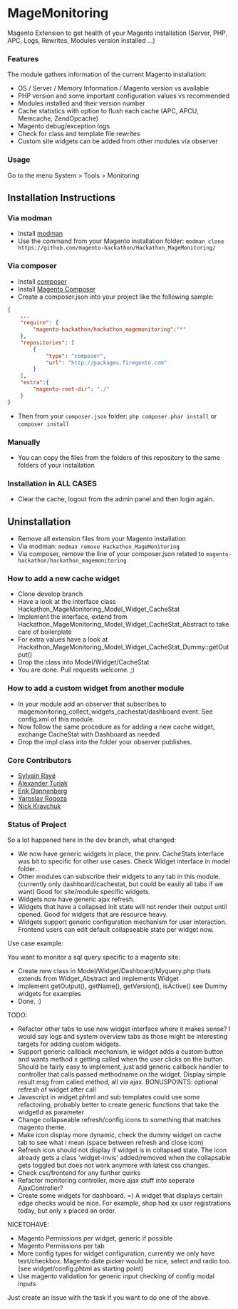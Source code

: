 MageMonitoring
==============

Magento Extension to get health of your Magento installation (Server, PHP, APC, Logs, Rewrites, Modules version installed ...)

### Features

The module gathers information of the current Magento installation:

- OS / Server / Memory Information / Magento version vs available
- PHP version and some important configuration values vs recommended
- Modules installed and their version number
- Cache statistics with option to flush each cache (APC, APCU, Memcache, ZendOpcache)
- Magento debug/exception logs
- Check for class and template file rewrites
- Custom site widgets can be added from other modules via observer

### Usage

Go to the menu System > Tools > Monitoring

Installation Instructions
-------------------------

### Via modman

- Install [modman](https://github.com/colinmollenhour/modman)
- Use the command from your Magento installation folder: `modman clone https://github.com/magento-hackathon/Hackathon_MageMonitoring/`

### Via composer
- Install [composer](http://getcomposer.org/download/)
- Install [Magento Composer](https://github.com/magento-hackathon/magento-composer-installer)
- Create a composer.json into your project like the following sample:

```json
{
    ...
    "require": {
        "magento-hackathon/hackathon_magemonitoring":"*"
    },
    "repositories": [
	    {
            "type": "composer",
            "url": "http://packages.firegento.com"
        }
    ],
    "extra":{
        "magento-root-dir": "./"
    }
}
```

- Then from your `composer.json` folder: `php composer.phar install` or `composer install`

### Manually
- You can copy the files from the folders of this repository to the same folders of your installation


### Installation in ALL CASES
* Clear the cache, logout from the admin panel and then login again.

Uninstallation
--------------
* Remove all extension files from your Magento installation
* Via modman: `modman remove Hackathon_MageMonitoring`
* Via composer, remove the line of your composer.json related to `magento-hackathon/hackathon_magemonitoring`

### How to add a new cache widget

- Clone develop branch
- Have a look at the interface class Hackathon_MageMonitoring_Model_Widget_CacheStat
- Implement the interface, extend from Hackathon_MageMonitoring_Model_Widget_CacheStat_Abstract to take care of boilerplate
- For extra values have a look at Hackathon_MageMonitoring_Model_Widget_CacheStat_Dummy::getOutput()
- Drop the class into Model/Widget/CacheStat
- You are done. Pull requests welcome. ;)

### How to add a custom widget from another module

- In your module add an observer that subscribes to magemonitoring_collect_widgets_cachestat/dashboard event.
  See config.xml of this module.
- Now follow the same procedure as for adding a new cache widget, exchange CacheStat with Dashboard as needed
- Drop the impl class into the folder your observer publishes.

### Core Contributors

- [Sylvain Rayé](https://github.com/diglin)
- [Alexander Turiak](https://github.com/Zifius)
- [Erik Dannenberg](https://github.com/edannenberg)
- [Yaroslav Rogoza](https://github.com/Gribnik)
- [Nick Kravchuk](https://github.com/nickua)

### Status of Project

So a lot happened here in the dev branch, what changed:

- We now have generic widgets in place, the prev. CacheStats interface was bit to specific for other use cases.
 Check Widget interface in model folder.
- Other modules can subscribe their widgets to any tab in this module. (currently only dashboard/cachestat, but could be easily all tabs if we want)
 Good for site/module specific widgets.
- Widgets now have generic ajax refresh.
- Widgets that have a collapsed init state will not render their output until opened. Good for widgets that are resource heavy.
- Widgets support generic configuration mechanism for user interaction. Frontend users can edit default collapseable state per widget now.

Use case example:

You want to monitor a sql query specific to a magento site:

- Create new class in Model/Widget/Dashboard/Myquery.php thats extends from Widget_Abstract and implements Widget
- Implement getOutput(), getName(), getVersion(), isActive() see Dummy widgets for examples
- Done. :)

TODO:

- Refactor other tabs to use new widget interface where it makes sense? I would say logs and system overview tabs as those might be interesting targets for adding custom widgets.
- Support generic callback mechanism, ie widget adds a custom button and wants method x getting called when the user clicks on the button.
 Should be fairly easy to implement, just add generic callback handler to controller that calls passed methodname on the widget. Display simple result msg from called method, all via ajax. BONUSPOINTS: optional refresh of widget after call
- Javascript in widget.phtml and sub templates could use some refactoring, probably better to create generic functions that take the widgetId as parameter
- Change collapseable refresh/config icons to something that matches magento theme.
- Make icon display more dynamic, check the dummy widget on cache tab to see what i mean (space between refresh and close icon)
- Refresh icon should not display if widget is in collapsed state.
 The icon already gets a class 'widget-invis' added/removed when the collapsable gets toggled but does not work anymore with latest css changes.
- Check css/frontend for any further quirks
- Refactor monitoring controller, move ajax stuff into seperate AjaxController?
- Create some widgets for dashboard. =) A widget that displays certain edge checks would be nice.
 For example, shop had xx user registrations today, but only x placed an order.

NICETOHAVE:

- Magento Permissions per widget, generic if possible
- Magento Permissions per tab
- More config types for widget configuration, currently we only have text/checkbox. Magento date picker would be nice, select and radio too.
 (see widget/config.phtml as starting point)
- Use magento validation for generic input checking of config modal inputs

Just create an issue with the task if you want to do one of the above.